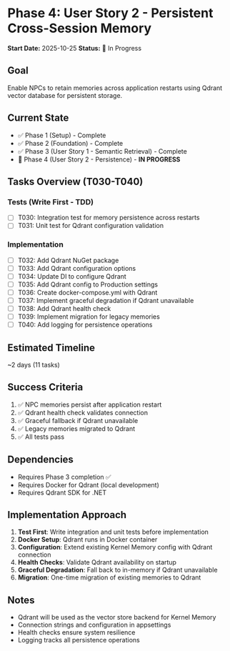 # Phase 4: User Story 2 - Persistent Cross-Session Memory

**Start Date:** 2025-10-25
**Status:** 🚧 In Progress

## Goal

Enable NPCs to retain memories across application restarts using Qdrant vector database for persistent storage.

## Current State

- ✅ Phase 1 (Setup) - Complete
- ✅ Phase 2 (Foundation) - Complete
- ✅ Phase 3 (User Story 1 - Semantic Retrieval) - Complete
- 🎯 Phase 4 (User Story 2 - Persistence) - **IN PROGRESS**

## Tasks Overview (T030-T040)

### Tests (Write First - TDD)

- [ ] T030: Integration test for memory persistence across restarts
- [ ] T031: Unit test for Qdrant configuration validation

### Implementation

- [ ] T032: Add Qdrant NuGet package
- [ ] T033: Add Qdrant configuration options
- [ ] T034: Update DI to configure Qdrant
- [ ] T035: Add Qdrant config to Production settings
- [ ] T036: Create docker-compose.yml with Qdrant
- [ ] T037: Implement graceful degradation if Qdrant unavailable
- [ ] T038: Add Qdrant health check
- [ ] T039: Implement migration for legacy memories
- [ ] T040: Add logging for persistence operations

## Estimated Timeline

~2 days (11 tasks)

## Success Criteria

1. ✅ NPC memories persist after application restart
2. ✅ Qdrant health check validates connection
3. ✅ Graceful fallback if Qdrant unavailable
4. ✅ Legacy memories migrated to Qdrant
5. ✅ All tests pass

## Dependencies

- Requires Phase 3 completion ✅
- Requires Docker for Qdrant (local development)
- Requires Qdrant SDK for .NET

## Implementation Approach

1. **Test First**: Write integration and unit tests before implementation
2. **Docker Setup**: Qdrant runs in Docker container
3. **Configuration**: Extend existing Kernel Memory config with Qdrant connection
4. **Health Checks**: Validate Qdrant availability on startup
5. **Graceful Degradation**: Fall back to in-memory if Qdrant unavailable
6. **Migration**: One-time migration of existing memories to Qdrant

## Notes

- Qdrant will be used as the vector store backend for Kernel Memory
- Connection strings and configuration in appsettings
- Health checks ensure system resilience
- Logging tracks all persistence operations
